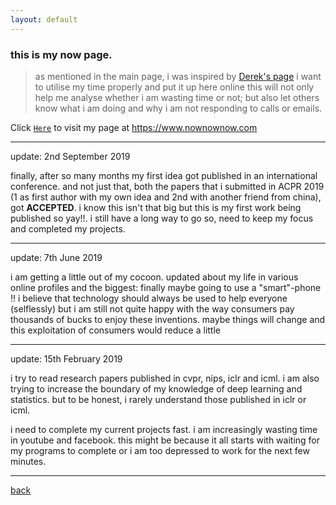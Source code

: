```yaml
---
layout: default
---
```


### this is my now page.
> as mentioned in the main page, i was inspired by [Derek's page](https://sivers.org/nowff)
> i want to utilise my time properly and put it up here online
> this will not only help me analyse whether i am wasting time or not; but also let others know what i am doing and why i am not responding to calls or emails.

Click [`Here`](https://nownownow.com/p/UG7K) to visit my page at https://www.nownownow.com

***

update: 2nd September 2019

finally, after so many months my first idea got published in an international conference. and not just that, both the papers that i submitted in ACPR 2019 (1 as first author with my own idea and 2nd with another friend from china), got **ACCEPTED**. i know this isn't that big but this is my first work being published so yay!!. i still have a long way to go so, need to keep my focus and completed my projects.

***

update: 7th June 2019

i am getting a little out of my cocoon. updated about my life in various online profiles and the biggest: finally maybe going to use a "smart"-phone !! i believe that technology should always be used to help everyone (selflessly) but i am still not quite happy with the way consumers pay thousands of bucks to enjoy these inventions. maybe things will change and this exploitation of consumers would reduce a little

***

update: 15th February 2019

i try to read research papers published in cvpr, nips, iclr and icml. i am also trying to increase the boundary of my knowledge of deep learning and statistics. but to be honest, i rarely understand those published in iclr or icml.

i need to complete my current projects fast. i am increasingly wasting time in youtube and facebook. this might be because it all starts with waiting for my programs to complete or i am too depressed to work for the next few minutes.

***

[back](./)
